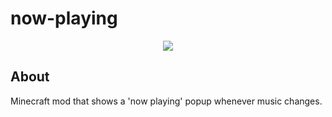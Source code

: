 # now-playing
<p align="center">
        <a href="https://www.curseforge.com/minecraft/mc-mods/now-playing-forge" alt="Now Playing [Forge]">
        <img src="http://cf.way2muchnoise.eu/399292.svg" /></a>
</p>

## About
Minecraft mod that shows a 'now playing' popup whenever music changes.
